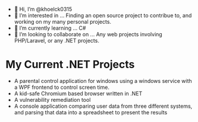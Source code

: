 - 👋 Hi, I’m @khoelck0315
- 👀 I’m interested in ... Finding an open source project to contribue to, and working on my many personal projects.
- 🌱 I’m currently learning ... C#
- 💞️ I’m looking to collaborate on ... Any web projects involving PHP/Laravel, or any .NET projects.

# My Current .NET Projects
- A parental control application for windows using a windows service with a WPF frontend to control screen time.
- A kid-safe Chromium based browser written in .NET
- A vulnerability remediation tool
- A console application comparing user data from three different systems, and parsing that data into a spreadsheet to present the results

<!---
khoelck0315/khoelck0315 is a ✨ special ✨ repository because its `README.md` (this file) appears on your GitHub profile.
You can click the Preview link to take a look at your changes.
--->
